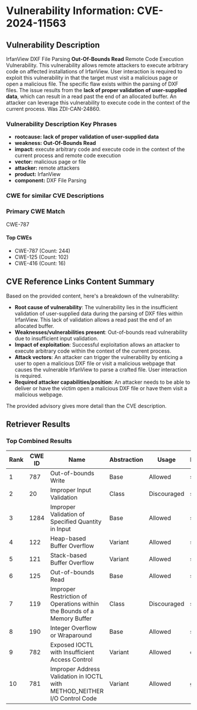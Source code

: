 # Vulnerability Information: CVE-2024-11563

## Vulnerability Description
IrfanView DXF File Parsing **Out-Of-Bounds Read** Remote Code Execution Vulnerability. This vulnerability allows remote attackers to execute arbitrary code on affected installations of IrfanView. User interaction is required to exploit this vulnerability in that the target must visit a malicious page or open a malicious file. The specific flaw exists within the parsing of DXF files. The issue results from the **lack of proper validation of user-supplied data**, which can result in a read past the end of an allocated buffer. An attacker can leverage this vulnerability to execute code in the context of the current process. Was ZDI-CAN-24860.

### Vulnerability Description Key Phrases
- **rootcause:** **lack of proper validation of user-supplied data**
- **weakness:** **Out-Of-Bounds Read**
- **impact:** execute arbitrary code and execute code in the context of the current process and remote code execution
- **vector:** malicious page or file
- **attacker:** remote attackers
- **product:** IrfanView
- **component:** DXF File Parsing

### CWE for similar CVE Descriptions
### Primary CWE Match
CWE-787

#### Top CWEs
- CWE-787 (Count: 244)
- CWE-125 (Count: 102)
- CWE-416 (Count: 16)

## CVE Reference Links Content Summary
Based on the provided content, here's a breakdown of the vulnerability:

*   **Root cause of vulnerability**: The vulnerability lies in the insufficient validation of user-supplied data during the parsing of DXF files within IrfanView. This lack of validation allows a read past the end of an allocated buffer.
*   **Weaknesses/vulnerabilities present**: Out-of-bounds read vulnerability due to insufficient input validation.
*   **Impact of exploitation**: Successful exploitation allows an attacker to execute arbitrary code within the context of the current process.
*  **Attack vectors**: An attacker can trigger the vulnerability by enticing a user to open a malicious DXF file or visit a malicious webpage that causes the vulnerable IrfanView to parse a crafted file. User interaction is required.
*   **Required attacker capabilities/position**: An attacker needs to be able to deliver or have the victim open a malicious DXF file or have them visit a malicious webpage.

The provided advisory gives more detail than the CVE description.

## Retriever Results

### Top Combined Results

| Rank | CWE ID | Name | Abstraction | Usage  | Retrievers | Individual Scores |
|------|--------|------|-------------|-------|------------|-------------------|
| 1 | 787 | Out-of-bounds Write | Base | Allowed | sparse | 0.765 |
| 2 | 20 | Improper Input Validation | Class | Discouraged | sparse | 0.743 |
| 3 | 1284 | Improper Validation of Specified Quantity in Input | Base | Allowed | sparse | 0.684 |
| 4 | 122 | Heap-based Buffer Overflow | Variant | Allowed | sparse | 0.684 |
| 5 | 121 | Stack-based Buffer Overflow | Variant | Allowed | sparse | 0.671 |
| 6 | 125 | Out-of-bounds Read | Base | Allowed | sparse | 0.667 |
| 7 | 119 | Improper Restriction of Operations within the Bounds of a Memory Buffer | Class | Discouraged | sparse | 0.663 |
| 8 | 190 | Integer Overflow or Wraparound | Base | Allowed | sparse | 0.628 |
| 9 | 782 | Exposed IOCTL with Insufficient Access Control | Variant | Allowed | dense | 0.508 |
| 10 | 781 | Improper Address Validation in IOCTL with METHOD_NEITHER I/O Control Code | Variant | Allowed | graph | 0.003 |

